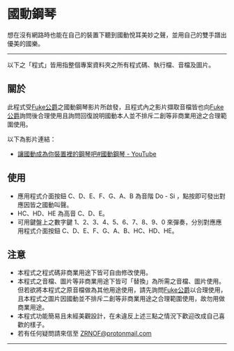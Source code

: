 # 國動鋼琴

想在沒有網路時也能在自己的裝置下聽到國動悅耳美妙之聲，並用自己的雙手譜出優美的國樂。

---

以下之「程式」皆用指整個專案資料夾之所有程式碼、執行檔、音檔及圖片。

## 關於

此程式受[Fuke公爵](https://www.youtube.com/channel/UCypX-oXfJgIYyuzjVdk0Gpg)之國動鋼琴影片所啟發，且程式內之影片擷取音檔皆也向[Fuke公爵](https://www.youtube.com/channel/UCypX-oXfJgIYyuzjVdk0Gpg)詢問後合理使用且詢問回復說明國動本人並不排斥二創等非商業用途之合理範圍使用。

以下為影片連結：
* [讓國動成為你裝置裡的鋼琴吧#國動鋼琴 - YouTube](https://www.youtube.com/watch?v=vx8Uq9x5HUA&t=6s)

## 使用

* 應用程式介面按鈕 C、D、E、F、G、A、B 為音階 Do - Si ，點按即可發出對應因皆之國動叫聲。
* HC、HD、HE 為高音 C、D、E。
* 可用鍵盤上之數字鍵 1、2、3、4、5、6、7、8、9、0 來彈奏，分別對應應用程式介面按鈕 C、D、E、F、G、A、B、HC、HD、HE。

## 注意

* 本程式之程式碼非商業用途下皆可自由修改使用。
* 本程式之音檔、圖片等非商業用途下皆可「替換」為所需之音檔、圖片使用。但若欲將本程式之原音檔做為其他用途使用，請先詢問[Fuke公爵](https://www.youtube.com/channel/UCypX-oXfJgIYyuzjVdk0Gpg)以合理使用，且本程式之圖片因國動並不排斥二創等非商業用途之合理範圍使用，故勿用做商業用途。
* 本程式功能簡易且未經美觀設計，在未違反上述三點之情況下歡迎改成自己喜歡的樣子。
* 若有任何疑問請來信至 ZRNOF@protonmail.com

---
